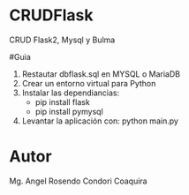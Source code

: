 # CRUDFlask
CRUD Flask2, Mysql y Bulma

#Guia
1. Restautar dbflask.sql en MYSQL o MariaDB
2. Crear un entorno virtual para Python
3. Instalar las dependiancias: 
    - pip install flask
    - pip install pymysql
5. Levantar la aplicación con: python main.py

# Autor
Mg. Angel Rosendo Condori Coaquira
